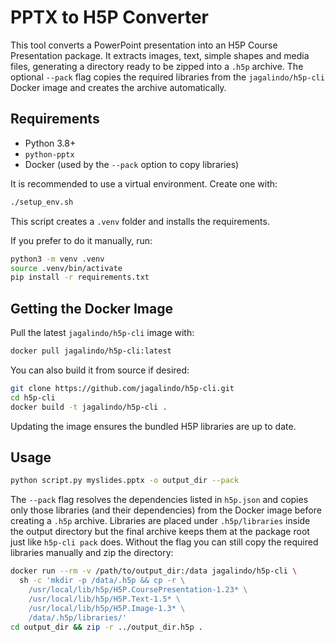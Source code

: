 # PPTX to H5P Converter

This tool converts a PowerPoint presentation into an H5P Course Presentation package. It extracts images, text, simple shapes and media files, generating a directory ready to be zipped into a `.h5p` archive. The optional `--pack` flag copies the required libraries from the `jagalindo/h5p-cli` Docker image and creates the archive automatically.

## Requirements
- Python 3.8+
- `python-pptx`
- Docker (used by the `--pack` option to copy libraries)

It is recommended to use a virtual environment. Create one with:
```bash
./setup_env.sh
```
This script creates a `.venv` folder and installs the requirements.

If you prefer to do it manually, run:
```bash
python3 -m venv .venv
source .venv/bin/activate
pip install -r requirements.txt
```

## Getting the Docker Image
Pull the latest `jagalindo/h5p-cli` image with:
```bash
docker pull jagalindo/h5p-cli:latest
```
You can also build it from source if desired:
```bash
git clone https://github.com/jagalindo/h5p-cli.git
cd h5p-cli
docker build -t jagalindo/h5p-cli .
```
Updating the image ensures the bundled H5P libraries are up to date.

## Usage
```bash
python script.py myslides.pptx -o output_dir --pack
```
The `--pack` flag resolves the dependencies listed in `h5p.json` and copies only
those libraries (and their dependencies) from the Docker image before creating
a `.h5p` archive. Libraries are placed under `.h5p/libraries` inside the output
directory but the final archive keeps them at the package root just like
`h5p-cli pack` does. Without the flag you can still copy the required libraries
manually and zip the directory:
```bash
docker run --rm -v /path/to/output_dir:/data jagalindo/h5p-cli \
  sh -c 'mkdir -p /data/.h5p && cp -r \
    /usr/local/lib/h5p/H5P.CoursePresentation-1.23* \
    /usr/local/lib/h5p/H5P.Text-1.5* \
    /usr/local/lib/h5p/H5P.Image-1.3* \
    /data/.h5p/libraries/'
cd output_dir && zip -r ../output_dir.h5p .
```
